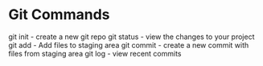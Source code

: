 # Git Commands

git init - create a new git repo
git status - view the changes to your project
git add - Add files to staging area
git commit - create a new commit with files from staging area
git log - view recent commits
